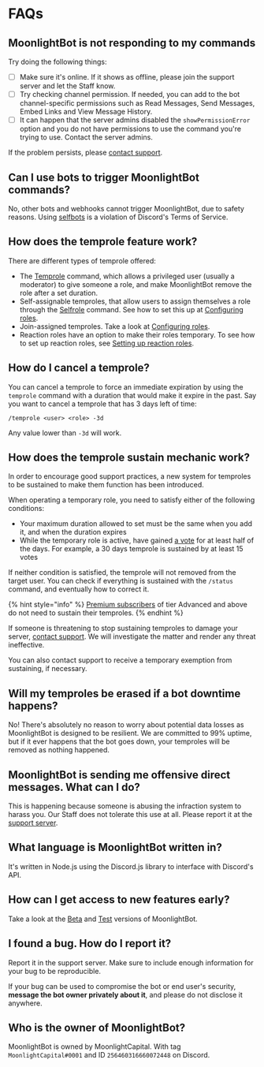 # FAQs

## MoonlightBot is not responding to my commands

Try doing the following things:

* [ ] Make sure it's online. If it shows as offline, please join the support server and let the Staff know.
* [ ] Try checking channel permission. If needed, you can add to the bot channel-specific permissions such as Read Messages, Send Messages, Embed Links and View Message History.
* [ ] It can happen that the server admins disabled the `showPermissionError` option and you do not have permissions to use the command you're trying to use. Contact the server admins.

If the problem persists, please [contact support](https://discord.gg/hNQWVVC).

## Can I use bots to trigger MoonlightBot commands?

No, other bots and webhooks cannot trigger MoonlightBot, due to safety reasons. Using [selfbots](https://support.discord.com/hc/en-us/articles/115002192352-Automated-user-accounts-self-bots-) is a violation of Discord's Terms of Service.

## How does the temprole feature work?

There are different types of temprole offered:

* The [Temprole](../staff-commands/temprole.md) command, which allows a privileged user (usually a moderator) to give someone a role, and make MoonlightBot remove the role after a set duration.
* Self-assignable temproles, that allow users to assign themselves a role through the [Selfrole](../public-commands/selfrole.md) command. See how to set this up at [Configuring roles](../admin-commands/config/configuring-roles.md).
* Join-assigned temproles. Take a look at [Configuring roles](../admin-commands/config/configuring-roles.md).
* Reaction roles have an option to make their roles temporary. To see how to set up reaction roles, see [Setting up reaction roles](setting-up-reaction-roles.md).

## How do I cancel a temprole?

You can cancel a temprole to force an immediate expiration by using the `temprole` command with a duration that would make it expire in the past. Say you want to cancel a temprole that has 3 days left of time:

```
/temprole <user> <role> -3d
```

Any value lower than `-3d` will work.

## How does the temprole sustain mechanic work?

In order to encourage good support practices, a new system for temproles to be sustained to make them function has been introduced.

When operating a temporary role, you need to satisfy either of the following conditions:
- Your maximum duration allowed to set must be the same when you add it, and when the duration expires
- While the temporary role is active, have gained [a vote](../support/upvote-moonlightbot.md) for at least half of the days. For example, a 30 days temprole is sustained by at least 15 votes

If neither condition is satisfied, the temprole will not removed from the target user. You can check if everything is sustained with the `/status` command, and eventually how to correct it.

{% hint style="info" %}
[Premium subscribers](../versions-of-the-bot/premium.md) of tier Advanced and above do not need to sustain their temproles.
{% endhint %}

If someone is threatening to stop sustaining temproles to damage your server, [contact support](https://discord.gg/hNQWVVC). We will investigate the matter and render any threat ineffective.

You can also contact support to receive a temporary exemption from sustaining, if necessary.

## Will my temproles be erased if a bot downtime happens?

No! There's absolutely no reason to worry about potential data losses as MoonlightBot is designed to be resilient. We are committed to 99% uptime, but if it ever happens that the bot goes down, your temproles will be removed as nothing happened.

## MoonlightBot is sending me offensive direct messages. What can I do?

This is happening because someone is abusing the infraction system to harass you. Our Staff does not tolerate this use at all. Please report it at the [support server](https://discord.gg/hNQWVVC).

## What language is MoonlightBot written in?

It's written in Node.js using the Discord.js library to interface with Discord's API.

## How can I get access to new features early?

Take a look at the [Beta](../versions-of-the-bot/beta.md) and [Test](../versions-of-the-bot/test.md) versions of MoonlightBot.

## I found a bug. How do I report it?

Report it in the support server. Make sure to include enough information for your bug to be reproducible.

If your bug can be used to compromise the bot or end user's security, **message the bot owner privately about it**, and please do not disclose it anywhere.

## Who is the owner of MoonlightBot?

MoonlightBot is owned by MoonlightCapital. With tag `MoonlightCapital#0001` and ID `256460316660072448` on Discord.
